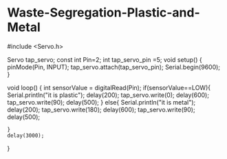 # Waste-Segregation-Plastic-and-Metal
#include <Servo.h>

Servo tap_servo;
const int Pin=2;
int tap_servo_pin =5;
void setup() {
    pinMode(Pin, INPUT);
    tap_servo.attach(tap_servo_pin);
    Serial.begin(9600);
}
 
void loop() {
    int sensorValue = digitalRead(Pin);
    if(sensorValue==LOW){ 
        Serial.println("it is plastic");
        delay(200);
        tap_servo.write(0);
        delay(600);
        tap_servo.write(90);
        delay(500);
    }
    else{
        Serial.println("it is metal");
        delay(200);
        tap_servo.write(180);
        delay(600);
        tap_servo.write(90);
        delay(500);
        
    }
    delay(3000);
}

